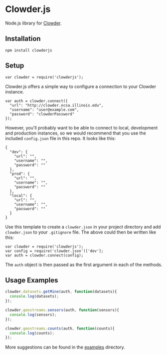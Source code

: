 # Clowder.js
Node.js library for [Clowder](https://clowder.ncsa.illinois.edu).  

## Installation
```
npm install clowderjs
```

## Setup
```
var clowder = require('clowderjs');
```
Clowder.js offers a simple way to configure a connection to your Clowder instance.
```
var auth = clowder.connect({
  "url": "http://clowder.ncsa.illinois.edu",
  "username": "user@example.com",
  "password": "clowderPassword"
});
```
However, you'll probably want to be able to connect to local, development and production instances, so we would recommend that you use the included `config.json` file in this repo. It looks like this:
```
{
  "dev": {
    "url": "",
    "username": "",
    "password": ""
  },
  "prod": {
    "url": "",
    "username": "",
    "password": ""
  },
  "local": {
    "url": "",
    "username": "",
    "password": ""
  }
}
```
Use this template to create a `clowder.json` in your project directory and add `clowder.json` to your `.gitignore` file. The above could then be written like this:
```
var clowder = require('clowderjs');
var config = require('clowder.json')['dev'];
var auth = clowder.connect(config);
```
The `auth` object is then passed as the first argument in each of the methods.

## Usage Examples
```js
clowder.datasets.getMine(auth, function(datasets){
  console.log(datasets);
});

clowder.geostreams.sensors(auth, function(sensors){
  console.log(sensors);
});

clowder.geostreams.counts(auth, function(counts){
  console.log(counts);
});
```
More suggestions can be found in the [examples](./examples) directory.
